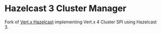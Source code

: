 # Hazelcast 3 Cluster Manager

Fork of [Vert.x Hazelcast](https://github.com/vert-x3/vertx-hazelcast) implementing Vert.x 4 Cluster SPI using Hazelcast 3.
